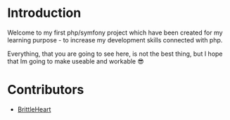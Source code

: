 # Introduction

Welcome to my first php/symfony project which have been created for my learning purpose - to increase my development skills connected with php.

Everything, that you are going to see here, is not the best thing, but I hope that Im going to make useable and workable 😎


# Contributors

- [BrittleHeart](htttps://github.com/brittleheart)